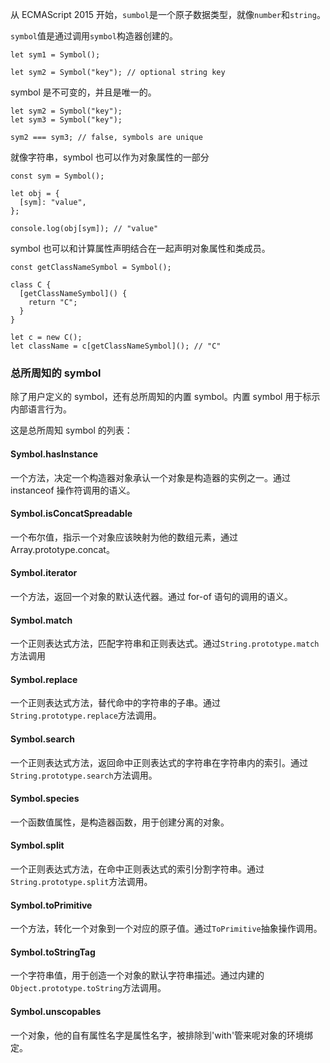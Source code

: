 从 ECMAScript 2015 开始，`sumbol`是一个原子数据类型，就像`number`和`string`。

`symbol`值是通过调用`symbol`构造器创建的。
```
let sym1 = Symbol();

let sym2 = Symbol("key"); // optional string key
```

symbol 是不可变的，并且是唯一的。
```
let sym2 = Symbol("key");
let sym3 = Symbol("key");

sym2 === sym3; // false, symbols are unique
```

就像字符串，symbol 也可以作为对象属性的一部分
```
const sym = Symbol();

let obj = {
  [sym]: "value",
};

console.log(obj[sym]); // "value"
```

symbol 也可以和计算属性声明结合在一起声明对象属性和类成员。

```
const getClassNameSymbol = Symbol();

class C {
  [getClassNameSymbol]() {
    return "C";
  }
}

let c = new C();
let className = c[getClassNameSymbol](); // "C"
```

### 总所周知的 symbol

除了用户定义的 symbol，还有总所周知的内置 symbol。内置 symbol 用于标示内部语言行为。

这是总所周知 symbol 的列表：


#### Symbol.hasInstance

一个方法，决定一个构造器对象承认一个对象是构造器的实例之一。通过 instanceof 操作符调用的语义。

#### Symbol.isConcatSpreadable

一个布尔值，指示一个对象应该映射为他的数组元素，通过 Array.prototype.concat。

#### Symbol.iterator

一个方法，返回一个对象的默认迭代器。通过 for-of 语句的调用的语义。
 
#### Symbol.match

一个正则表达式方法，匹配字符串和正则表达式。通过`String.prototype.match`方法调用

#### Symbol.replace
一个正则表达式方法，替代命中的字符串的子串。通过`String.prototype.replace`方法调用。


#### Symbol.search

一个正则表达式方法，返回命中正则表达式的字符串在字符串内的索引。通过`String.prototype.search`方法调用。

#### Symbol.species

一个函数值属性，是构造器函数，用于创建分离的对象。

#### Symbol.split

一个正则表达式方法，在命中正则表达式的索引分割字符串。通过`String.prototype.split`方法调用。

#### Symbol.toPrimitive

一个方法，转化一个对象到一个对应的原子值。通过`ToPrimitive`抽象操作调用。

#### Symbol.toStringTag

一个字符串值，用于创造一个对象的默认字符串描述。通过内建的`Object.prototype.toString`方法调用。

#### Symbol.unscopables

一个对象，他的自有属性名字是属性名字，被排除到'with'管来呢对象的环境绑定。
